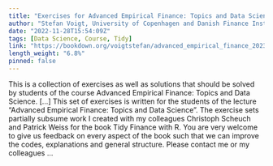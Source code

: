 ```yaml
---
title: "Exercises for Advanced Empirical Finance: Topics and Data Science"
author: "Stefan Voigt, University of Copenhagen and Danish Finance Institute"
date: "2022-11-28T15:54:09Z"
tags: [Data Science, Course, Tidy]
link: "https://bookdown.org/voigtstefan/advanced_empirical_finance_2023/"
length_weight: "6.8%"
pinned: false
---
```


This is a collection of exercises as well as solutions that should be solved by students of the course Advanced Empirical Finance: Topics and Data Science. [...] This set of exercises is written for the students of the lecture “Advanced Empirical Finance: Topics and Data Science”.
The exercise sets partially subsume work I created with my colleagues Christoph Scheuch and Patrick Weiss for the book Tidy Finance with R. You are very welcome to give us feedback on every aspect of the book such that we can improve the codes, explanations and general structure. Please contact me or my colleagues ...
